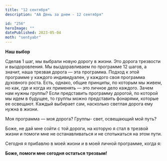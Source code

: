 ```yaml
---
title: "12 сентября"
description: "АА День за днем - 12 сентября"

id: "256"
heroImage: ""
datePublished: 2023-05-04
moth: "sentyabr"
---
```


**Наш выбор**

Сделав 1 шаг, мы выбрали новую дорогу в жизни. Это дорога трезвости и
выздоровления. Мы выздоравливаем по программе 12 шагов, а значит, наша трезвая
дорога — эта программа. Подход к этой программе у каждого индивидуален, у
каждого своя программа духовного роста. Есть, однако, общие принципы, по
которым мы живем, но как, где и когда их применять — это личное дело каждого.
Зачем нам нужны группы? Если представить программу дорогой, по которой мы идем
в будущее, то группы можно представить фонарями, которые ее освещают. Каждый
выбирает сам, насколько светлая дорога ему нужна в жизни.

Моя программа — моя дорога? Группы- свет, освещающий мой путь?

Боже, не дай мне сойти с той дороги, на которую я стал в трезвой жизни и
помоги мне не останавливаться и не спотыкаться на этом пути.

Сегодня я прибавлю в моей жизни и в моей личной программе, когда я:

**Боже, помоги мне сегодня остаться трезвым!**
